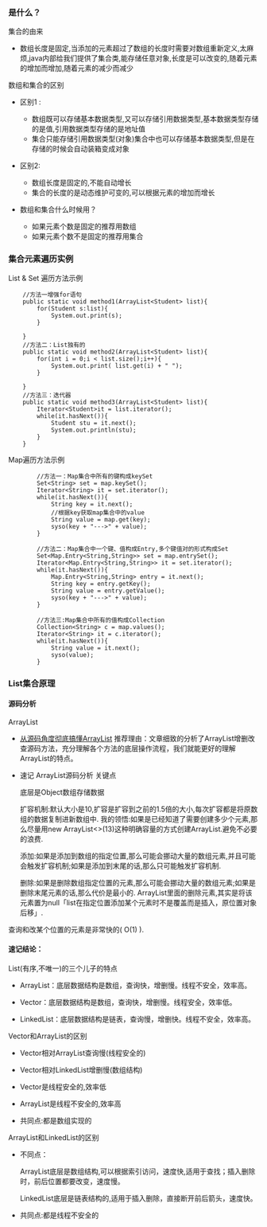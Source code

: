 ### 是什么？
集合的由来
  * 数组长度是固定,当添加的元素超过了数组的长度时需要对数组重新定义,太麻烦,java内部给我们提供了集合类,能存储任意对象,长度是可以改变的,随着元素的增加而增加,随着元素的减少而减少 
  
数组和集合的区别
  
  * 区别1 : 
      * 数组既可以存储基本数据类型,又可以存储引用数据类型,基本数据类型存储的是值,引用数据类型存储的是地址值
      * 集合只能存储引用数据类型(对象)集合中也可以存储基本数据类型,但是在存储的时候会自动装箱变成对象 
  * 区别2:
      * 数组长度是固定的,不能自动增长
      * 集合的长度的是动态维护可变的,可以根据元素的增加而增长

  * 数组和集合什么时候用？
      * 如果元素个数是固定的推荐用数组
      * 如果元素个数不是固定的推荐用集合

### 集合元素遍历实例
List & Set 遍历方法示例

```
    //方法一增强for语句
    public static void method1(ArrayList<Student> list){
        for(Student s:list){
            System.out.print(s);
        }

    }
    //方法二：List独有的
    public static void method2(ArrayList<Student> list){
        for(int i = 0;i < list.size();i++){
            System.out.print( list.get(i) + " ");
        }

    }
    //方法三：迭代器
    public static void method3(ArrayList<Student> list){
        Iterator<Student>it = list.iterator();
        while(it.hasNext()){
            Student stu = it.next();
            System.out.println(stu);
        }
    }
```
Map遍历方法示例

```
        //方法一：Map集合中所有的键构成keySet
        Set<String> set = map.keySet();
        Iterator<String> it = set.iterator();
        while(it.hasNext()){
            String key = it.next();
            //根据key获取map集合中的value
            String value = map.get(key);
            syso(key + "--->" + value);
        }

        //方法二：Map集合中一个键、值构成Entry,多个键值对的形式构成Set
        Set<Map.Entry<String,String>> set = map.entrySet();
        Iterator<Map.Entry<String,String>> it = set.iterator();
        while(it.hasNext()){
            Map.Entry<String,String> entry = it.next();
            String key = entry.getKey();
            String value = entry.getValue();
            syso(key + "--->" + value);
        }

        //方法三:Map集合中所有的值构成Collection
        Collection<String> c = map.values();
        Iterator<String> it = c.iterator();
        while(it.hasNext()){
            String value = it.next();
            syso(value);
        }

```

### List集合原理
#### 源码分析
ArrayList
 * [从源码角度彻底搞懂ArrayList](https://mp.weixin.qq.com/s?__biz=MzA5MzI3NjE2MA==&mid=2650243010&idx=1&sn=b281043006cac59266ae64638f238824&chksm=88638eadbf1407bb8734b9c0f0e4cf00252986d4268ac53201c4ad439171aaf8fccc73eddbd1&scene=38#wechat_redirect)  推荐理由：文章细致的分析了ArrayList增删改查源码方法，充分理解各个方法的底层操作流程，我们就能更好的理解ArrayList的特点。
 
 * 速记 ArrayList源码分析 关键点

   底层是Object数组存储数据

   扩容机制:默认大小是10,扩容是扩容到之前的1.5倍的大小,每次扩容都是将原数组的数据复制进新数组中. 我的领悟:如果是已经知道了需要创建多少个元素,那么尽量用new ArrayList<>(13)这种明确容量的方式创建ArrayList.避免不必要的浪费.

   添加:如果是添加到数组的指定位置,那么可能会挪动大量的数组元素,并且可能会触发扩容机制;如果是添加到末尾的话,那么只可能触发扩容机制.

   删除:如果是删除数组指定位置的元素,那么可能会挪动大量的数组元素;如果是删除末尾元素的话,那么代价是最小的. ArrayList里面的删除元素,其实是将该元素置为null「list在指定位置添加某个元素时不是覆盖而是插入，原位置对象后移」.

  查询和改某个位置的元素是非常快的( O(1) ). 

#### 速记结论：

List(有序,不唯一)的三个儿子的特点 
   
  * ArrayList：底层数据结构是数组，查询快，增删慢。线程不安全，效率高。

  * Vector：底层数据结构是数组，查询快，增删慢。线程安全，效率低。

  * LinkedList：底层数据结构是链表，查询慢，增删快。线程不安全，效率高。

Vector和ArrayList的区别
    
   * Vector相对ArrayList查询慢(线程安全的)

   * Vector相对LinkedList增删慢(数组结构)

   * Vector是线程安全的,效率低

   * ArrayList是线程不安全的,效率高

   * 共同点:都是数组实现的

ArrayList和LinkedList的区别
    
   * 不同点：
      
      ArrayList底层是数组结构,可以根据索引访问，速度快,适用于查找；插入删除时，前后位置都要改变，速度慢。

      LinkedList底层是链表结构的,适用于插入删除，直接断开前后箭头，速度快。

   * 共同点:都是线程不安全的

